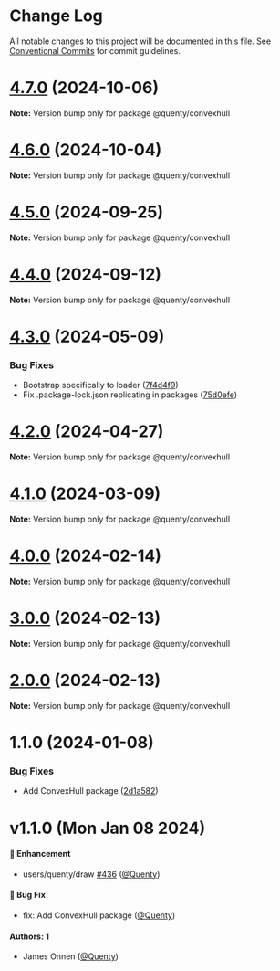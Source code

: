 # Change Log

All notable changes to this project will be documented in this file.
See [Conventional Commits](https://conventionalcommits.org) for commit guidelines.

# [4.7.0](https://github.com/Quenty/NevermoreEngine/compare/@quenty/convexhull@4.6.0...@quenty/convexhull@4.7.0) (2024-10-06)

**Note:** Version bump only for package @quenty/convexhull





# [4.6.0](https://github.com/Quenty/NevermoreEngine/compare/@quenty/convexhull@4.5.0...@quenty/convexhull@4.6.0) (2024-10-04)

**Note:** Version bump only for package @quenty/convexhull





# [4.5.0](https://github.com/Quenty/NevermoreEngine/compare/@quenty/convexhull@4.4.0...@quenty/convexhull@4.5.0) (2024-09-25)

**Note:** Version bump only for package @quenty/convexhull





# [4.4.0](https://github.com/Quenty/NevermoreEngine/compare/@quenty/convexhull@4.3.0...@quenty/convexhull@4.4.0) (2024-09-12)

**Note:** Version bump only for package @quenty/convexhull





# [4.3.0](https://github.com/Quenty/NevermoreEngine/compare/@quenty/convexhull@4.2.0...@quenty/convexhull@4.3.0) (2024-05-09)


### Bug Fixes

* Bootstrap specifically to loader ([7f4d4f9](https://github.com/Quenty/NevermoreEngine/commit/7f4d4f9cd4a6602af8daaf04983bb349dafc7e95))
* Fix .package-lock.json replicating in packages ([75d0efe](https://github.com/Quenty/NevermoreEngine/commit/75d0efeef239f221d93352af71a5b3e930ec23c5))





# [4.2.0](https://github.com/Quenty/NevermoreEngine/compare/@quenty/convexhull@4.1.0...@quenty/convexhull@4.2.0) (2024-04-27)

**Note:** Version bump only for package @quenty/convexhull





# [4.1.0](https://github.com/Quenty/NevermoreEngine/compare/@quenty/convexhull@4.0.0...@quenty/convexhull@4.1.0) (2024-03-09)

**Note:** Version bump only for package @quenty/convexhull





# [4.0.0](https://github.com/Quenty/NevermoreEngine/compare/@quenty/convexhull@3.0.0...@quenty/convexhull@4.0.0) (2024-02-14)

**Note:** Version bump only for package @quenty/convexhull





# [3.0.0](https://github.com/Quenty/NevermoreEngine/compare/@quenty/convexhull@2.0.0...@quenty/convexhull@3.0.0) (2024-02-13)

**Note:** Version bump only for package @quenty/convexhull





# [2.0.0](https://github.com/Quenty/NevermoreEngine/compare/@quenty/convexhull@1.1.0...@quenty/convexhull@2.0.0) (2024-02-13)

**Note:** Version bump only for package @quenty/convexhull





# 1.1.0 (2024-01-08)


### Bug Fixes

* Add ConvexHull package ([2d1a582](https://github.com/Quenty/NevermoreEngine/commit/2d1a582403fcf7f8ee6eda9c5619de78181b6608))





# v1.1.0 (Mon Jan 08 2024)

#### 🚀 Enhancement

- users/quenty/draw [#436](https://github.com/Quenty/NevermoreEngine/pull/436) ([@Quenty](https://github.com/Quenty))

#### 🐛 Bug Fix

- fix: Add ConvexHull package ([@Quenty](https://github.com/Quenty))

#### Authors: 1

- James Onnen ([@Quenty](https://github.com/Quenty))
